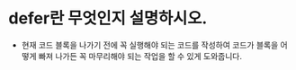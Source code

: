 # defer란 무엇인지 설명하시오.
- 현재 코드 블록을 나가기 전에 꼭 실행해야 되는 코드를 작성하여
코드가 블록을 어떻게 빠져 나가든 꼭 마무리해야 되는 작업을 할 수 있게 도와줍니다.